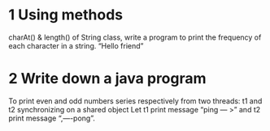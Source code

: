 # 1 Using methods 
charAt() & length() of String class, write a program to print the frequency of each character in a string. “Hello friend”

# 2 Write down a java program 
To print even and odd numbers series respectively from two threads: t1 and t2 synchronizing on a shared object Let t1 print message “ping — >” and t2 print message “,—-pong”.
